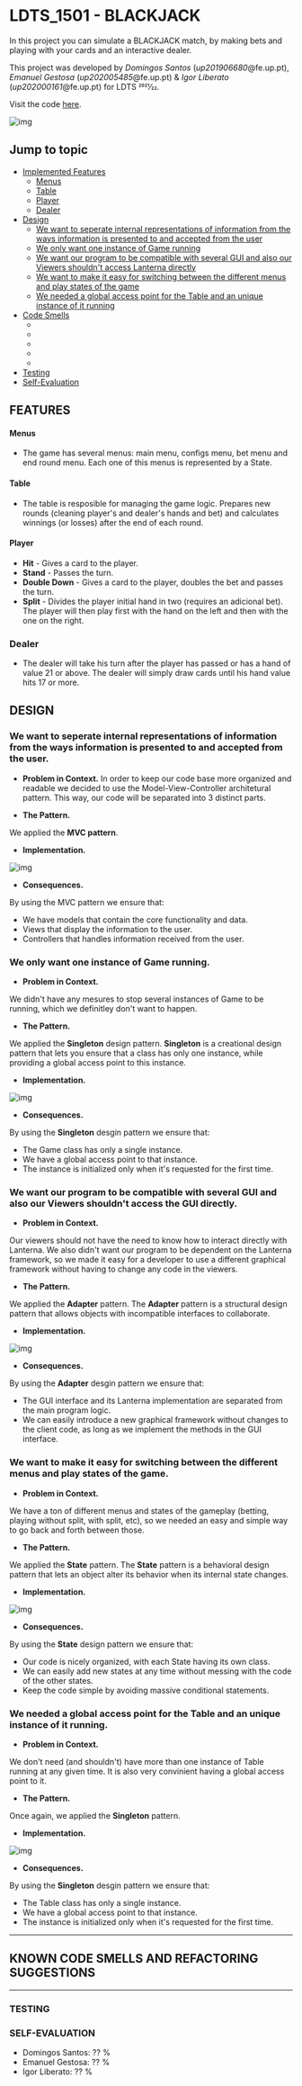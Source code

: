 # LDTS_1501 - BLACKJACK

In this project you can simulate a BLACKJACK match, by making bets and playing with your cards and an interactive dealer.

This project was developed by *Domingos Santos* (*up201906680*@fe.up.pt), *Emanuel Gestosa* (*up202005485*@fe.up.pt) & *Igor Liberato* (*up202000161*@fe.up.pt) for LDTS 2021⁄22.

Visit the code <a href="./src">here</a>.

![img](https://github.com/FEUP-LDTS-2021/ldts-project-assignment-g1501/blob/docs/docs/game.gif)


## Jump to topic
* [Implemented Features](#features)
  * [Menus](#menus)
  * [Table](#table)
  * [Player](#player)
  * [Dealer](#dealer)
* [Design](#design)
  * [We want to seperate internal representations of information from the ways information is presented to and accepted from the user](#we-want-to-seperate-internal-representations-of-information-from-the-ways-information-is-presented-to-and-accepted-from-the-user)
  * [We only want one instance of Game running](#we-only-want-one-instance-of-game-running)
  * [We want our program to be compatible with several GUI and also our Viewers shouldn't access Lanterna directly](#we-want-our-program-to-be-compatible-with-several-gui-and-also-our-viewers-shouldn't-acess-the-gui-directly)
  * [We want to make it easy for switching between the different menus and play states of the game](#we-want-to-make-it-easy-for-switching-between-the-different-menus-and-play-states-of-the-game)
  * [We needed a global access point for the Table and an unique instance of it running](#we-needed-a-global-access-point-for-the-table-and-an-unique-instance-of-it-running)
* [Code Smells](#code_smells)
  * [](#)
  * [](#)
  * [](#)
  * [](#)
  * [](#)
* [Testing](#testing)
* [Self-Evaluation](#self_evaluation)


## FEATURES

#### Menus
- The game has several menus: main menu, configs menu, bet menu and end round menu. Each one of this menus is represented by a State.
 
#### Table
- The table is resposible for managing the game logic. Prepares new rounds (cleaning player's and dealer's hands and bet) and calculates winnings (or losses) after the end of each round.

#### Player
- **Hit** - Gives a card to the player.
- **Stand** - Passes the turn.
- **Double Down** - Gives a card to the player, doubles the bet and passes the turn.
- **Split** - Divides the player initial hand in two (requires an adicional bet). The player will then play first with the hand on the left and then with the one on the right.

### Dealer
- The dealer will take his turn after the player has passed or has a hand of value 21 or above. The dealer will simply draw cards until his hand value hits 17 or more.

## DESIGN

### We want to seperate internal representations of information from the ways information is presented to and accepted from the user.

- **Problem in Context.**
In order to keep our code base more organized and readable we decided to use the Model-View-Controller architetural pattern. This way, our code will be separated into 3 distinct parts.

- **The Pattern.**

We applied the **MVC pattern**.

- **Implementation.**

![img](https://github.com/FEUP-LDTS-2021/ldts-project-assignment-g1501/blob/docs/docs/mvc.png)

- **Consequences.**

By using the MVC pattern we ensure that:
- We have models that contain the core functionality and data.
- Views that display the information to the user.
- Controllers that handles information received from the user.


### We only want one instance of Game running.

- **Problem in Context.**

We didn't have any mesures to stop several instances of Game to be running, which we definitley don't want to happen.

- **The Pattern.**

We applied the **Singleton** design pattern. **Singleton** is a creational design pattern that lets you ensure that a class has only one instance, while providing a global access point to this instance.

- **Implementation.**

![img](https://github.com/FEUP-LDTS-2021/ldts-project-assignment-g1501/blob/docs/docs/game-singleton.png)

- **Consequences.**

By using the **Singleton** desgin pattern we ensure that:
- The Game class has only a single instance.
- We have a global access point to that instance.
- The instance is initialized only when it's requested for the first time.

### We want our program to be compatible with several GUI and also our Viewers shouldn't access the GUI directly.

- **Problem in Context.**

Our viewers should not have the need to know how to interact directly with Lanterna. We also didn't want our program to be dependent on the Lanterna framework, so we made it easy for a developer to use a different graphical framework without having to change any code in the viewers. 

- **The Pattern.**

We applied the **Adapter** pattern. The **Adapter** pattern is a structural design pattern that allows objects with incompatible interfaces to collaborate.

- **Implementation.**

![img](https://github.com/FEUP-LDTS-2021/ldts-project-assignment-g1501/blob/docs/docs/adapter.png)

- **Consequences.**

By using the **Adapter** desgin pattern we ensure that:
- The GUI interface and its Lanterna implementation are separated from the main program logic.
- We can easily introduce a new graphical framework without changes to the client code, as long as we implement the methods in the GUI interface.

### We want to make it easy for switching between the different menus and play states of the game.

- **Problem in Context.**

We have a ton of different menus and states of the gameplay (betting, playing without split, with split, etc), so we needed an easy and simple way to go back and forth between those.

- **The Pattern.**

We applied the **State** pattern. The **State** pattern is a behavioral design pattern that lets an object alter its behavior when its internal state changes.

- **Implementation.**

![img](MISSING)

- **Consequences.**

By using the **State** design pattern we ensure that:
- Our code is nicely organized, with each State having its own class.
- We can easily add new states at any time without messing with the code of the other states.
- Keep the code simple by avoiding massive conditional statements.

### We needed a global access point for the Table and an unique instance of it running.

- **Problem in Context.**

We don't need (and shouldn't) have more than one instance of Table running at any given time. It is also very convinient having a global access point to it.

- **The Pattern.**

Once again, we applied the **Singleton** pattern.

- **Implementation.**

![img](https://github.com/FEUP-LDTS-2021/ldts-project-assignment-g1501/blob/docs/docs/table-singleton.png)

- **Consequences.**

By using the **Singleton** desgin pattern we ensure that:
- The Table class has only a single instance.
- We have a global access point to that instance.
- The instance is initialized only when it's requested for the first time.

------

## KNOWN CODE SMELLS AND REFACTORING SUGGESTIONS



------

### TESTING



### SELF-EVALUATION

- Domingos Santos: ?? %
- Emanuel Gestosa: ?? %
- Igor Liberato: ?? %

